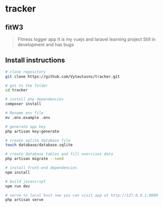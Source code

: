 # tracker
## fitW3
>
> Fitness logger app
> It is my vuejs and laravel learning project
> Still in development and has bugs

## Install instructions

``` bash
# clone repository
git clone https://github.com/Vytautasns/tracker.git

# get to the folder
cd tracker

# install php dependencies
composer install

# Rename env file
mv .env.example .env

# generate app key
php artisan key:generate

# create sqlite database file
touch database/database.sqlite

# create database tables and fill exercises data
php artisan migrate --seed

# install front-end dependencies
npm install

# build javascript
npm run dev

# serve to local host now you can visit app at http://127.0.0.1:8000
php artisan serve

```
